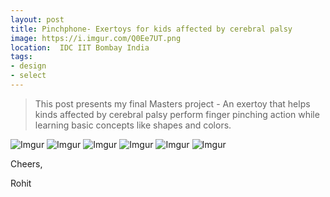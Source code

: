 ```yaml
---
layout: post
title: Pinchphone- Exertoys for kids affected by cerebral palsy
image: https://i.imgur.com/Q0Ee7UT.png
location:  IDC IIT Bombay India
tags:
- design
- select
---
```


> This post presents my final Masters project - An exertoy that helps kinds affected by cerebral palsy perform finger pinching action while learning basic concepts like shapes and colors.

![Imgur](https://i.imgur.com/qJuySbw.png)
![Imgur](https://i.imgur.com/y9y8Hyv.png)
![Imgur](https://i.imgur.com/AfqqgsM.png)
![Imgur](https://i.imgur.com/Q0Ee7UT.png)
![Imgur](https://i.imgur.com/wzkc1wZ.jpg)
![Imgur](https://i.imgur.com/XFA9Yxn.jpg)




Cheers,

Rohit


      
